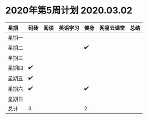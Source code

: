 # 2020年第5周计划 2020.03.02

 星期|码砖|阅读|英语学习|健身|网易云课堂|总结
:-----------|:------------|:--------|:---------|:---------|:---------|:---------
星期一| | | | | | |
星期二| | | |✔️| | |
星期三| | | | | | |
星期四|✔️| | | | | |
星期五|✔️| | | | | |
星期六|✔️| | |✔️| | |
星期日| | | | | | |
总计|3| | |2| | |
